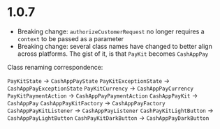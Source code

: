 # 1.0.7

 - Breaking change: `authorizeCustomerRequest` no longer requires a `context` to be passed as a parameter
 - Breaking change: several class names have changed to better align across platforms. The gist of it, is that `PayKit` becomes `CashAppPay`

Class renaming correspondence:

`PayKitState` -> `CashAppPayState`
`PayKitExceptionState` -> `CashAppPayExceptionState`
`PayKitCurrency` -> `CashAppPayCurrency`
`PayKitPaymentAction` -> `CashAppPayPaymentAction`
`CashAppPayKit` -> `CashAppPay`
`CashAppPayKitFactory` -> `CashAppPayFactory`
`CashAppPayKitListener` -> `CashAppPayListener`
`CashPayKitLightButton` -> `CashAppPayLightButton`
`CashPayKitDarkButton` -> `CashAppPayDarkButton`